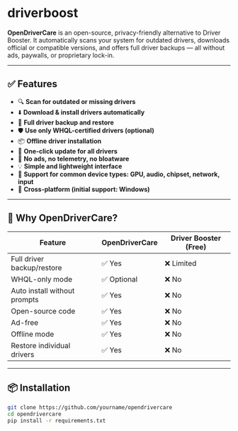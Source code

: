 # driverboost
**OpenDriverCare** is an open-source, privacy-friendly alternative to Driver Booster. It automatically scans your system for outdated drivers, downloads official or compatible versions, and offers full driver backups — all without ads, paywalls, or proprietary lock-in.

---

## ✅ Features

- 🔍 **Scan for outdated or missing drivers**
- ⬇️ **Download & install drivers automatically**
- 💾 **Full driver backup and restore**
- 🛡️ **Use only WHQL-certified drivers (optional)**
- 📦 **Offline driver installation**
- 🧠 **One-click update for all drivers**
- 🧰 **No ads, no telemetry, no bloatware**
- 💡 **Simple and lightweight interface**
- 🧩 **Support for common device types: GPU, audio, chipset, network, input**
- 🧱 **Cross-platform (initial support: Windows)**

---

## 🔐 Why OpenDriverCare?

| Feature | OpenDriverCare | Driver Booster (Free) |
|--------|----------------|------------------------|
| Full driver backup/restore | ✅ Yes | ❌ Limited |
| WHQL-only mode | ✅ Optional | ❌ No |
| Auto install without prompts | ✅ Yes | ❌ No |
| Open-source code | ✅ Yes | ❌ No |
| Ad-free | ✅ Yes | ❌ No |
| Offline mode | ✅ Yes | ❌ No |
| Restore individual drivers | ✅ Yes | ❌ No |

---

## 📦 Installation

```bash
git clone https://github.com/yourname/opendrivercare
cd opendrivercare
pip install -r requirements.txt
